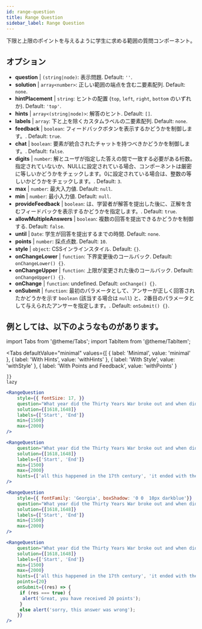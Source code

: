 ```yaml
---
id: range-question
title: Range Question
sidebar_label: Range Question
---
```


下限と上限のポイントを与えるように学生に求める範囲の質問コンポーネント。

## オプション

* __question__ | `(string|node)`: 表示問題. Default: `''`.
* __solution__ | `array<number>`: 正しい範囲の端点を含む二要素配列. Default: `none`.
* __hintPlacement__ | `string`: ヒントの配置 (`top`, `left`, `right`, `bottom` のいずれか). Default: `'top'`.
* __hints__ | `array<(string|node)>`: 解答のヒント. Default: `[]`.
* __labels__ | `array`: 下と上を除くカスタムラベルの二要素配列. Default: `none`.
* __feedback__ | `boolean`: フィードバックボタンを表示するかどうかを制御します。. Default: `true`.
* __chat__ | `boolean`: 要素が統合されたチャットを持つべきかどうかを制御します。. Default: `false`.
* __digits__ | `number`: 解とユーザが指定した答えの間で一致する必要がある桁数。指定されていないか、NULLに設定されている場合、コンポーネントは厳密に等しいかどうかをチェックします。0に設定されている場合は、整数の等しいかどうかをチェックします。. Default: `3`.
* __max__ | `number`: 最大入力値. Default: `null`.
* __min__ | `number`: 最小入力値. Default: `null`.
* __provideFeedback__ | `boolean`: は、学習者が解答を提出した後に、正解を含むフィードバックを表示するかどうかを指定します。. Default: `true`.
* __allowMultipleAnswers__ | `boolean`: 複数の回答を提出できるかどうかを制御する. Default: `false`.
* __until__ | `Date`: 学生が回答を提出するまでの時間. Default: `none`.
* __points__ | `number`: 採点点数. Default: `10`.
* __style__ | `object`: CSSインラインスタイル. Default: `{}`.
* __onChangeLower__ | `function`: 下界変更後のコールバック. Default: `onChangeLower() {}`.
* __onChangeUpper__ | `function`: 上限が変更された後のコールバック. Default: `onChangeUpper() {}`.
* __onChange__ | `function`: undefined. Default: `onChange() {}`.
* __onSubmit__ | `function`: 最初のパラメータとして、アンサーが正しく回答されたかどうかを示す `boolean` (該当する場合は `null`) と、2番目のパラメータとして与えられたアンサーを指定します。. Default: `onSubmit() {}`.


## 例としては、以下のようなものがあります。

import Tabs from '@theme/Tabs';
import TabItem from '@theme/TabItem';

<Tabs
    defaultValue="minimal"
    values={[
        { label: 'Minimal', value: 'minimal' },
        { label: 'With Hints', value: 'withHints' },
        { label: 'With Style', value: 'withStyle' },
        { label: 'With Points and Feedback', value: 'withPoints' }
        
    ]}
    lazy
>

<TabItem value="minimal">

```jsx live
<RangeQuestion
    style={{ fontSize: 17, }}
    question="What year did the Thirty Years War broke out and when did it?"
    solution={[1618,1648]}
    labels={['Start', 'End']}
    min={1500}
    max={2000}
/>
```

</TabItem>

<TabItem value="withHints">

```jsx live
<RangeQuestion
    question="What year did the Thirty Years War broke out and when did it?"
    solution={[1618,1648]}
    labels={['Start', 'End']}
    min={1500}
    max={2000}
    hints={['all this happened in the 17th century', 'it ended with the Peace of Westphalia in 1648']}
/>
```

</TabItem>

<TabItem value="withStyle">

```jsx live
<RangeQuestion
    style={{ fontFamily: 'Georgia', boxShadow: '0 0  10px darkblue'}}
    question="What year did the Thirty Years War broke out and when did it?"
    solution={[1618,1648]}
    labels={['Start', 'End']}
    min={1500}
    max={2000}
/>
```

</TabItem>

<TabItem value="withPoints">

```jsx live
<RangeQuestion
    question="What year did the Thirty Years War broke out and when did it?"
    solution={[1618,1648]}
    labels={['Start', 'End']}
    min={1500}
    max={2000}
    hints={['all this happened in the 17th century', 'it ended with the Peace of Westphalia in 1648']}
    points={20}
    onSubmit={(res) => {
     if (res === true) {
      alert('Great, you have received 20 points');
     }
     else alert('sorry, this answer was wrong');
    }}
/>
```

</TabItem>

</Tabs>
